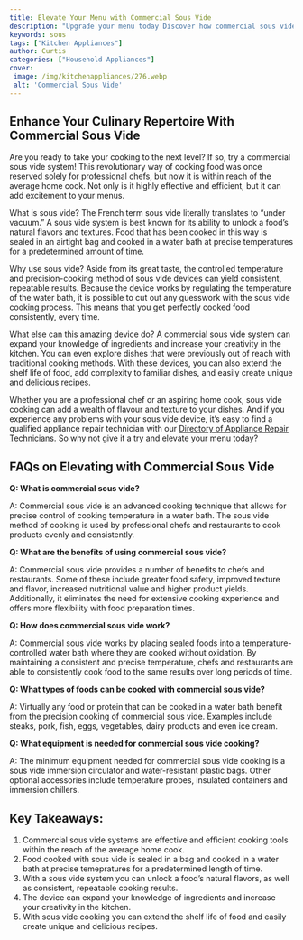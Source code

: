 ```yaml
---
title: Elevate Your Menu with Commercial Sous Vide
description: "Upgrade your menu today Discover how commercial sous vide can help you create restaurant-level delicious dishes and elevate your menu to new heights Learn the basics and expand your cooking knowledge with helpful tips from a topic expert"
keywords: sous
tags: ["Kitchen Appliances"]
author: Curtis
categories: ["Household Appliances"]
cover: 
 image: /img/kitchenappliances/276.webp
 alt: 'Commercial Sous Vide'
---
```

## Enhance Your Culinary Repertoire With Commercial Sous Vide

Are you ready to take your cooking to the next level? If so, try a commercial sous vide system! This revolutionary way of cooking food was once reserved solely for professional chefs, but now it is within reach of the average home cook. Not only is it highly effective and efficient, but it can add excitement to your menus. 

What is sous vide? The French term sous vide literally translates to “under vacuum.” A sous vide system is best known for its ability to unlock a food’s natural flavors and textures. Food that has been cooked in this way is sealed in an airtight bag and cooked in a water bath at precise temperatures for a predetermined amount of time. 

Why use sous vide? Aside from its great taste, the controlled temperature and precision-cooking method of sous vide devices can yield consistent, repeatable results. Because the device works by regulating the temperature of the water bath, it is possible to cut out any guesswork with the sous vide cooking process. This means that you get perfectly cooked food consistently, every time. 

What else can this amazing device do? A commercial sous vide system can expand your knowledge of ingredients and increase your creativity in the kitchen. You can even explore dishes that were previously out of reach with traditional cooking methods. With these devices, you can also extend the shelf life of food, add complexity to familiar dishes, and easily create unique and delicious recipes. 

Whether you are a professional chef or an aspiring home cook, sous vide cooking can add a wealth of flavour and texture to your dishes. And if you experience any problems with your sous vide device, it’s easy to find a qualified appliance repair technician with our [Directory of Appliance Repair Technicians](./pages/appliance-repair-technicians/). So why not give it a try and elevate your menu today?

## FAQs on Elevating with Commercial Sous Vide

**Q: What is commercial sous vide?**

A: Commercial sous vide is an advanced cooking technique that allows for precise control of cooking temperature in a water bath. The sous vide method of cooking is used by professional chefs and restaurants to cook products evenly and consistently.

**Q: What are the benefits of using commercial sous vide?**

A: Commercial sous vide provides a number of benefits to chefs and restaurants. Some of these include greater food safety, improved texture and flavor, increased nutritional value and higher product yields. Additionally, it eliminates the need for extensive cooking experience and offers more flexibility with food preparation times.

**Q: How does commercial sous vide work?**

A: Commercial sous vide works by placing sealed foods into a temperature-controlled water bath where they are cooked without oxidation. By maintaining a consistent and precise temperature, chefs and restaurants are able to consistently cook food to the same results over long periods of time.

**Q: What types of foods can be cooked with commercial sous vide?**

A: Virtually any food or protein that can be cooked in a water bath benefit from the precision cooking of commercial sous vide. Examples include steaks, pork, fish, eggs, vegetables, dairy products and even ice cream.

**Q: What equipment is needed for commercial sous vide cooking?**

A: The minimum equipment needed for commercial sous vide cooking is a sous vide immersion circulator and water-resistant plastic bags. Other optional accessories include temperature probes, insulated containers and immersion chillers.

## Key Takeaways:
1. Commercial sous vide systems are effective and efficient cooking tools within the reach of the average home cook. 
2. Food cooked with sous vide is sealed in a bag and cooked in a water bath at precise temepratures for a predetermined length of time. 
3. With a sous vide system you can unlock a food’s natural flavors, as well as consistent, repeatable cooking results. 
4. The device can expand your knowledge of ingredients and increase your creativity in the kitchen. 
5. With sous vide cooking you can extend the shelf life of food and easily create unique and delicious recipes.
